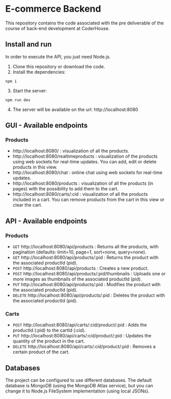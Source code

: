 # E-commerce Backend

This repository contains the code associated with the pre deliverable of the course of back-end development at CoderHouse.

## Install and run

In order to execute the API, you just need Node.js.

1. Clone this repository or download the code.
2. Install the dependencies:

```
npm i
```

3. Start the server:

```
npm run dev
```

4. The server will be available on the url: http://localhost:8080

## GUI - Available endpoints

### Products

-   http://localhost:8080/ : visualization of all the products.
-   http://localhost:8080/realtimeproducts : visualization of the products using web sockets for real-time updates. You can add, edit or delete products in this view.
-   http://localhost:8080/chat : online chat using web sockets for real-time updates.
-   http://localhost:8080/products : visualization of all the products (in pages) with the possibility to add them to the cart.
-   http://localhost:8080/carts/:cid : visualization of all the products included in a cart. You can remove products from the cart in this view or clear the cart.

## API - Available endpoints

### Products

-   `GET` http://localhost:8080/api/products : Returns all the products, with pagination (defaults: limit=10, page=1, sort=none, query=none).
-   `GET` http://localhost:8080/api/products/:pid : Returns the product with the associated productId (pid).
-   `POST` http://localhost:8080/api/products : Creates a new product.
-   `POST` http://localhost:8080/api/products/:pid/thumbnails : Uploads one or more images as thumbnails of the associated productId (pid).
-   `PUT` http://localhost:8080/api/products/:pid : Modifies the product with the associated productId (pid).
-   `DELETE` http://localhost:8080/api/products/:pid : Deletes the product with the associated productId (pid).

### Carts

-   `POST` http://localhost:8080/api/carts/:cid/product/:pid : Adds the productId (:pid) to the cartId (:cid).
-   `PUT` http://localhost:8080/api/carts/:cid/product/:pid : Updates the quantity of the product in the cart.
-   `DELETE` http://localhost:8080/api/carts/:cid/product/:pid : Removes a certain product of the cart.

## Databases

The project can be configured to use different databases. The default database is MongoDB (using the MongoDB Atlas service), but you can change it to Node.js FileSystem implementation (using local JSONs).
